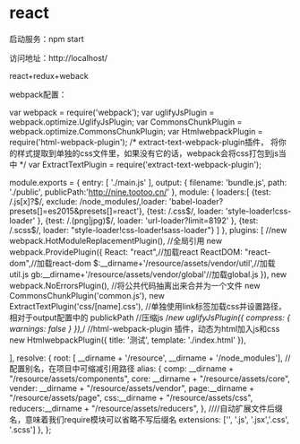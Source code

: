 # react

启动服务：npm start

访问地址：http://localhost/

react+redux+weback

webpack配置：

var webpack = require('webpack');
var uglifyJsPlugin = webpack.optimize.UglifyJsPlugin;
var CommonsChunkPlugin = webpack.optimize.CommonsChunkPlugin;
var HtmlwebpackPlugin = require('html-webpack-plugin');
/*
extract-text-webpack-plugin插件，
将你的样式提取到单独的css文件里，如果没有它的话，webpack会将css打包到js当中
 */
var ExtractTextPlugin = require('extract-text-webpack-plugin');

module.exports = {
  entry: [
      './main.js'
  ],
  output: {
    filename: 'bundle.js',
    path: './public',
    publicPath:'http://nine.tootoo.cn/'
  },
  module: {
    loaders:[
      {test: /\.js[x]?$/, exclude: /node_modules/,loader: 'babel-loader?presets[]=es2015&presets[]=react'},
      {test: /\.css$/, loader: 'style-loader!css-loader' },
      {test: /\.(png|jpg)$/, loader: 'url-loader?limit=8192' },
      {test: /\.scss$/, loader: "style-loader!css-loader!sass-loader"}
    ]
  },
  plugins: [
    //new webpack.HotModuleReplacementPlugin(),
    //全局引用
    new webpack.ProvidePlugin({
      React: "react",//加载react
      ReactDOM: "react-dom",//加载react-dom
      $:__dirname+'/resource/assets/vendor/util',//加载util.js
      gb:__dirname+'/resource/assets/vendor/global'//加载global.js
    }),
    new webpack.NoErrorsPlugin(),
    //将公共代码抽离出来合并为一个文件
    new CommonsChunkPlugin('common.js'),
    new ExtractTextPlugin('css/[name].css'), //单独使用link标签加载css并设置路径，相对于output配置中的 publickPath
    //压缩js
    /*new uglifyJsPlugin({
      compress: {
        warnings: false
      }
    }),*/
    //html-webpack-plugin 插件，动态为html加入js和css
    new HtmlwebpackPlugin({
      title: '测试',
      template: './index.html'
    }),

  ],
  resolve: {
    root: [ __dirname + '/resource', __dirname + '/node_modules'],
    //配置别名，在项目中可缩减引用路径
    alias: {
        comp: __dirname + "/resource/assets/components",
        core: __dirname + "/resource/assets/core",
        vender: __dirname + "/resource/assets/vendor",
        page:__dirname + "/resource/assets/page",
        css:__dirname + "/resource/assets/css",
        reducers:__dirname + "/resource/assets/reducers",
    },
    ////自动扩展文件后缀名，意味着我们require模块可以省略不写后缀名
    extensions: ['', '.js', '.jsx','.css', '.scss']
  },
};
